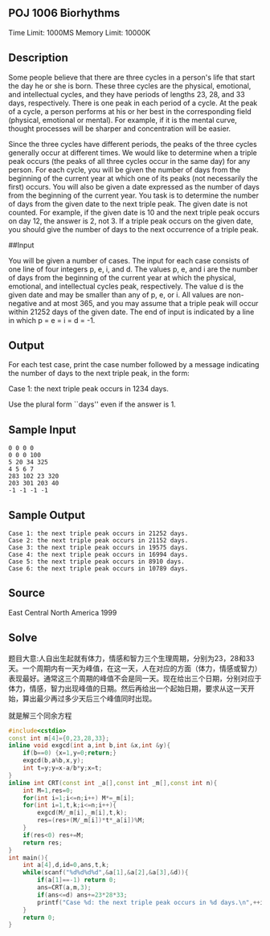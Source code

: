 ## POJ 1006 Biorhythms 
Time Limit: 1000MS		Memory Limit: 10000K
## Description

Some people believe that there are three cycles in a person's life that start the day he or she is born. These three cycles are the physical, emotional, and intellectual cycles, and they have periods of lengths 23, 28, and 33 days, respectively. There is one peak in each period of a cycle. At the peak of a cycle, a person performs at his or her best in the corresponding field (physical, emotional or mental). For example, if it is the mental curve, thought processes will be sharper and concentration will be easier. 

Since the three cycles have different periods, the peaks of the three cycles generally occur at different times. We would like to determine when a triple peak occurs (the peaks of all three cycles occur in the same day) for any person. For each cycle, you will be given the number of days from the beginning of the current year at which one of its peaks (not necessarily the first) occurs. You will also be given a date expressed as the number of days from the beginning of the current year. You task is to determine the number of days from the given date to the next triple peak. The given date is not counted. For example, if the given date is 10 and the next triple peak occurs on day 12, the answer is 2, not 3. If a triple peak occurs on the given date, you should give the number of days to the next occurrence of a triple peak. 

##Input

You will be given a number of cases. The input for each case consists of one line of four integers p, e, i, and d. The values p, e, and i are the number of days from the beginning of the current year at which the physical, emotional, and intellectual cycles peak, respectively. The value d is the given date and may be smaller than any of p, e, or i. All values are non-negative and at most 365, and you may assume that a triple peak will occur within 21252 days of the given date. The end of input is indicated by a line in which p = e = i = d = -1.

## Output

For each test case, print the case number followed by a message indicating the number of days to the next triple peak, in the form: 

Case 1: the next triple peak occurs in 1234 days. 

Use the plural form ``days'' even if the answer is 1.
## Sample Input
```
0 0 0 0
0 0 0 100
5 20 34 325
4 5 6 7
283 102 23 320
203 301 203 40
-1 -1 -1 -1
```
## Sample Output
```
Case 1: the next triple peak occurs in 21252 days.
Case 2: the next triple peak occurs in 21152 days.
Case 3: the next triple peak occurs in 19575 days.
Case 4: the next triple peak occurs in 16994 days.
Case 5: the next triple peak occurs in 8910 days.
Case 6: the next triple peak occurs in 10789 days.
```
## Source
East Central North America 1999
## Solve
题目大意:人自出生起就有体力，情感和智力三个生理周期，分别为23，28和33天。一个周期内有一天为峰值，在这一天，人在对应的方面（体力，情感或智力）表现最好。通常这三个周期的峰值不会是同一天。现在给出三个日期，分别对应于体力，情感，智力出现峰值的日期。然后再给出一个起始日期，要求从这一天开始，算出最少再过多少天后三个峰值同时出现。

就是解三个同余方程 
```cpp
#include<cstdio>
const int m[4]={0,23,28,33};
inline void exgcd(int a,int b,int &x,int &y){
	if(b==0) {x=1,y=0;return;}
	exgcd(b,a%b,x,y);
	int t=y;y=x-a/b*y;x=t;
}
inline int CRT(const int _a[],const int _m[],const int n){
	int M=1,res=0;
	for(int i=1;i<=n;i++) M*=_m[i];
	for(int i=1,t,k;i<=n;i++){
		exgcd(M/_m[i],_m[i],t,k);
		res=(res+(M/_m[i])*t*_a[i])%M;
	}
	if(res<0) res+=M;
	return res;
}
int main(){
	int a[4],d,id=0,ans,t,k;
	while(scanf("%d%d%d%d",&a[1],&a[2],&a[3],&d)){
		if(a[1]==-1) return 0;
		ans=CRT(a,m,3);
		if(ans<=d) ans+=23*28*33;
		printf("Case %d: the next triple peak occurs in %d days.\n",++id,ans-d);
	}
	return 0;
}
```